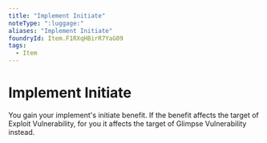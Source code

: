 ```yaml
---
title: "Implement Initiate"
noteType: ":luggage:"
aliases: "Implement Initiate"
foundryId: Item.F1RXqHBirR7YaG09
tags:
  - Item
---
```


# Implement Initiate

You gain your implement's initiate benefit. If the benefit affects the target of Exploit Vulnerability, for you it affects the target of Glimpse Vulnerability instead.
